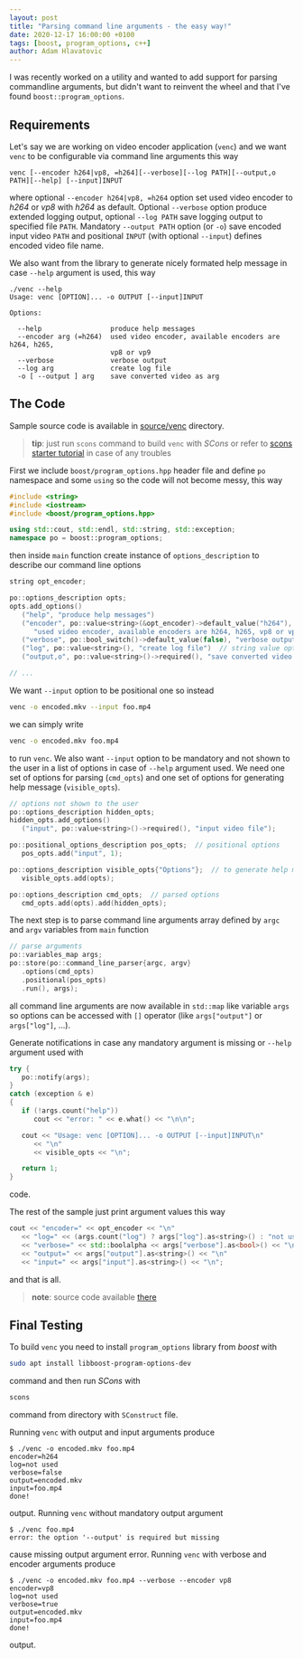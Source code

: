 ```yaml
---
layout: post
title: "Parsing command line arguments - the easy way!"
date: 2020-12-17 16:00:00 +0100
tags: [boost, program_options, c++]
author: Adam Hlavatovic
---
```


I was recently worked on a utility and wanted to add support for parsing commandline arguments, but didn't want to reinvent the wheel and that I've found `boost::program_options`.


## Requirements

Let's say we are working on video encoder application (`venc`) and we want `venc` to be configurable via command line arguments this way

```text
venc [--encoder h264|vp8, =h264][--verbose][--log PATH][--output,o PATH][--help] [--input]INPUT
```

where optional `--encoder h264|vp8, =h264` option set used video encoder to *h264* or *vp8* with *h264* as default. Optional `--verbose` option produce extended logging output, optional `--log PATH` save logging output to specified file `PATH`. Mandatory `--output PATH` option (or `-o`) save encoded input video `PATH` and positional `INPUT` (with optional `--input`) defines encoded video file name.

We also want from the library to generate nicely formated help message in case `--help` argument is used, this way


```text
./venc --help
Usage: venc [OPTION]... -o OUTPUT [--input]INPUT

Options:

  --help                 produce help messages
  --encoder arg (=h264)  used video encoder, available encoders are h264, h265,
                         vp8 or vp9
  --verbose              verbose output
  --log arg              create log file
  -o [ --output ] arg    save converted video as arg
```


## The Code

Sample source code is available in [source/venc](https://github.com/sansajn/sansajn.github.io/tree/master/_includes/source/venc) directory.

> **tip**: just run `scons` command to build `venc` with *SCons* or refer to [scons starter tutorial](https://github.com/sansajn/scons-starter) in case of any troubles


First we include `boost/program_options.hpp` header file and define `po` namespace and some `using` so the code will not become messy, this way

```c++
#include <string>
#include <iostream>
#include <boost/program_options.hpp>

using std::cout, std::endl, std::string, std::exception;
namespace po = boost::program_options;
```

then inside `main` function create instance of `options_description` to describe our command line options

```c++
string opt_encoder;

po::options_description opts;
opts.add_options()
   ("help", "produce help messages")
   ("encoder", po::value<string>(&opt_encoder)->default_value("h264"),  // option with default value
      "used video encoder, available encoders are h264, h265, vp8 or vp9")
   ("verbose", po::bool_switch()->default_value(false), "verbose output")  // switch option
   ("log", po::value<string>(), "create log file")  // string value option
   ("output,o", po::value<string>()->required(), "save converted video as arg");  // required option

// ...
```

We want `--input` option to be positional one so instead

```bash
venc -o encoded.mkv --input foo.mp4
```

we can simply write

```bash
venc -o encoded.mkv foo.mp4
```

to run `venc`. We also want `--input` option to be mandatory and not shown to the user in a list of options in case of `--help` argument used. We need one set of options for parsing (`cmd_opts`) and one set of options for generating help message (`visible_opts`).

```c++
// options not shown to the user
po::options_description hidden_opts;
hidden_opts.add_options()
   ("input", po::value<string>()->required(), "input video file");

po::positional_options_description pos_opts;  // positional options
   pos_opts.add("input", 1);

po::options_description visible_opts{"Options"};  // to generate help message
   visible_opts.add(opts);

po::options_description cmd_opts;  // parsed options
   cmd_opts.add(opts).add(hidden_opts);
```

The next step is to parse command line arguments array defined by `argc` and `argv` variables from `main` function

```c++
// parse arguments
po::variables_map args;
po::store(po::command_line_parser{argc, argv}
   .options(cmd_opts)
   .positional(pos_opts)
   .run(), args);
```

all command line arguments are now available in `std::map` like variable `args` so options can be accessed with `[]` operator (like `args["output"]` or `args["log"]`, ...).

Generate notifications in case any mandatory argument is missing or `--help` argument used with

```c++
try {
   po::notify(args);
}
catch (exception & e)
{
   if (!args.count("help"))
      cout << "error: " << e.what() << "\n\n";

   cout << "Usage: venc [OPTION]... -o OUTPUT [--input]INPUT\n"
      << "\n"
      << visible_opts << "\n";

   return 1;
}
```

code.

The rest of the sample just print argument values this way

```c++
cout << "encoder=" << opt_encoder << "\n"
   << "log=" << (args.count("log") ? args["log"].as<string>() : "not used") << "\n"
   << "verbose=" << std::boolalpha << args["verbose"].as<bool>() << "\n"
   << "output=" << args["output"].as<string>() << "\n"
   << "input=" << args["input"].as<string>() << "\n";
```

and that is all.

> **note**: source code available [there](https://github.com/sansajn/sansajn.github.io/tree/master/_includes/source/venc)


## Final Testing

To build `venc` you need to install `program_options` library from *boost* with

```bash
sudo apt install libboost-program-options-dev
```

command and then run *SCons* with


```bash
scons
```

command from directory with `SConstruct` file.

Running `venc` with output and input arguments produce

```console
$ ./venc -o encoded.mkv foo.mp4
encoder=h264
log=not used
verbose=false
output=encoded.mkv
input=foo.mp4
done!
```

output. Running `venc` without mandatory output argument

```console
$ ./venc foo.mp4
error: the option '--output' is required but missing
```

cause missing output argument error. Running `venc` with verbose and encoder arguments produce

```console
$ ./venc -o encoded.mkv foo.mp4 --verbose --encoder vp8
encoder=vp8
log=not used
verbose=true
output=encoded.mkv
input=foo.mp4
done!
```

output.
